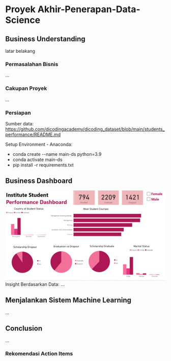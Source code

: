 # Proyek Akhir-Penerapan-Data-Science
## Business Understanding
latar belakang
### Permasalahan Bisnis
...
### Cakupan Proyek
...
### Persiapan
Sumber data: https://github.com/dicodingacademy/dicoding_dataset/blob/main/students_performance/README.md

Setup Environment - Anaconda:
- conda create --name main-ds python=3.9
- conda activate main-ds
- pip install -r requirements.txt
## Business Dashboard
![Dashboard](./nuraisah_oxzV_dicoding-dashboard.png)
Insight Berdasarkan Data:
...
## Menjalankan Sistem Machine Learning
...
## Conclusion
...
### Rekomendasi Action Items
